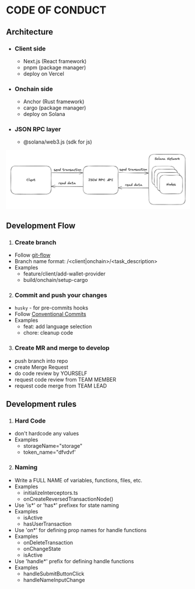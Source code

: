 # CODE OF CONDUCT

## Architecture

- ### Client side

  - Next.js (React framework)
  - pnpm (package manager)
  - deploy on Vercel

- ### Onchain side

  - Anchor (Rust framework)
  - cargo (package manager)
  - deploy on Solana

- ### JSON RPC layer

  - @solana/web3.js (sdk for js)

![alt text](image.png)

## Development Flow

1. ### Create branch

- Follow [git-flow](https://datasift.github.io/gitflow/IntroducingGitFlow.html)
- Branch name format: <git-flow-prefix>/<client|onchain>/<task_description>
- Examples
  - feature/client/add-wallet-provider
  - build/onchain/setup-cargo

2. ### Commit and push your changes

- `husky` - for pre-commits hooks
- Follow [Conventional Commits](https://www.conventionalcommits.org/en/v1.0.0-beta.4/)
- Examples
  - feat: add language selection
  - chore: cleanup code

3. ### Create MR and merge to develop

- push branch into repo
- create Merge Request
- do code review by YOURSELF
- request code review from TEAM MEMBER
- request code merge from TEAM LEAD

## Development rules

1. ### Hard Code

- don't hardcode any values
- Examples
  - storageName="storage"
  - token_name="dfvdvf'

2. ### Naming

- Write a FULL NAME of variables, functions, files, etc.
- Examples
  - initializeInterceptors.ts
  - onCreateReversedTransactionNode()
- Use 'is\*' or 'has\*' prefixex for state naming
- Examples
  - isActive
  - hasUserTransaction
- Use 'on\*' for defining prop names for handle functions
- Examples
  - onDeleteTransaction
  - onChangeState
  - isActive
- Use 'handle\*' prefix for defining handle functions
- Examples
  - handleSubmitButtonClick
  - handleNameInputChange
